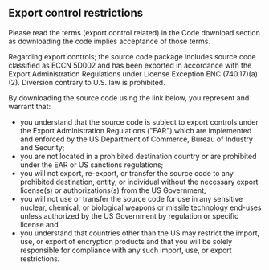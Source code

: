 ## Export control restrictions

Please read the terms (export control related) in the Code download section as downloading the code implies acceptance of those terms.

Regarding export controls; the source code package includes source code classified as ECCN 5D002 and has been exported in accordance with the Export Administration Regulations under License Exception ENC (740.17)(a)(2). Diversion contrary to U.S. law is prohibited.

By downloading the source code using the link below, you represent and warrant that:
 * you understand that the source code is subject to export controls under the Export Administration Regulations ("EAR") which are implemented and enforced by the US Department of Commerce, Bureau of Industry and Security;
 * you are not located in a prohibited destination country or are prohibited under the EAR or US sanctions regulations;
 * you will not export, re-export, or transfer the source code to any prohibited destination, entity, or individual without the necessary export license(s) or authorizations(s) from the US Government;
 * you will not use or transfer the source code for use in any sensitive nuclear, chemical, or biological weapons or missile technology end-uses unless authorized by the US Government by regulation or specific license and
 * you understand that countries other than the US may restrict the import, use, or export of encryption products and that you will be solely responsible for compliance with any such import, use, or export restrictions.
